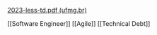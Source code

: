 
[2023-less-td.pdf (ufmg.br)](https://homepages.dcc.ufmg.br/~mtov/pub/2023-less-td.pdf)


[[Software Engineer]]
[[Agile]]
[[Technical Debt]]